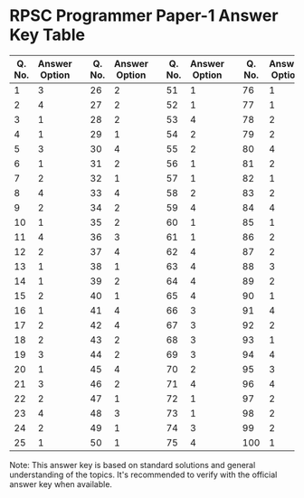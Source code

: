 # RPSC Programmer Paper-1 Answer Key Table

| Q. No. | Answer Option |  | Q. No. | Answer Option |  | Q. No. | Answer Option |  | Q. No. | Answer Option |
|--------|--------------|--|--------|--------------|--|--------|--------------|--|--------|--------------|
| 1      | 3            |  | 26     | 2            |  | 51     | 1            |  | 76     | 1            |
| 2      | 4            |  | 27     | 2            |  | 52     | 1            |  | 77     | 1            |
| 3      | 1            |  | 28     | 2            |  | 53     | 4            |  | 78     | 2            |
| 4      | 1            |  | 29     | 1            |  | 54     | 2            |  | 79     | 2            |
| 5      | 3            |  | 30     | 4            |  | 55     | 2            |  | 80     | 4            |
| 6      | 1            |  | 31     | 2            |  | 56     | 1            |  | 81     | 2            |
| 7      | 2            |  | 32     | 1            |  | 57     | 1            |  | 82     | 1            |
| 8      | 4            |  | 33     | 4            |  | 58     | 2            |  | 83     | 2            |
| 9      | 2            |  | 34     | 2            |  | 59     | 4            |  | 84     | 4            |
| 10     | 1            |  | 35     | 2            |  | 60     | 1            |  | 85     | 1            |
| 11     | 4            |  | 36     | 3            |  | 61     | 1            |  | 86     | 2            |
| 12     | 2            |  | 37     | 4            |  | 62     | 4            |  | 87     | 2            |
| 13     | 1            |  | 38     | 1            |  | 63     | 4            |  | 88     | 3            |
| 14     | 1            |  | 39     | 2            |  | 64     | 4            |  | 89     | 2            |
| 15     | 2            |  | 40     | 1            |  | 65     | 4            |  | 90     | 1            |
| 16     | 1            |  | 41     | 4            |  | 66     | 3            |  | 91     | 4            |
| 17     | 2            |  | 42     | 4            |  | 67     | 3            |  | 92     | 2            |
| 18     | 2            |  | 43     | 2            |  | 68     | 3            |  | 93     | 1            |
| 19     | 3            |  | 44     | 2            |  | 69     | 3            |  | 94     | 4            |
| 20     | 1            |  | 45     | 4            |  | 70     | 2            |  | 95     | 3            |
| 21     | 3            |  | 46     | 2            |  | 71     | 4            |  | 96     | 4            |
| 22     | 2            |  | 47     | 1            |  | 72     | 1            |  | 97     | 2            |
| 23     | 4            |  | 48     | 3            |  | 73     | 1            |  | 98     | 2            |
| 24     | 2            |  | 49     | 1            |  | 74     | 3            |  | 99     | 2            |
| 25     | 1            |  | 50     | 1            |  | 75     | 4            |  | 100    | 1            |

Note: This answer key is based on standard solutions and general understanding of the topics. It's recommended to verify with the official answer key when available.
